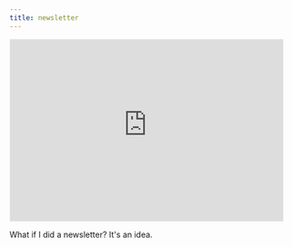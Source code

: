 ```yaml
---
title: newsletter
---
```


<iframe src="https://hardscrabble.substack.com/embed" width="480" height="320" style="border:1px solid #EEE; background:white;" frameborder="0" scrolling="no"></iframe>

What if I did a newsletter?
It's an idea.
